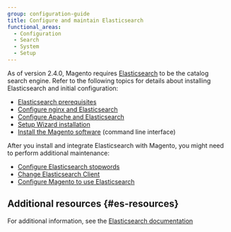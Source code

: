 ```yaml
---
group: configuration-guide
title: Configure and maintain Elasticsearch
functional_areas:
  - Configuration
  - Search
  - System
  - Setup
---
```


As of version 2.4.0, Magento requires [Elasticsearch][] to be the catalog search engine. Refer to the following topics for details about installing Elasticsearch and initial configuration:

*  [Elasticsearch prerequisites][]
*  [Configure nginx and Elasticsearch][]
*  [Configure Apache and Elasticsearch][]
*  [Setup Wizard installation][]
*  [Install the Magento software][] (command line interface)

After you install and integrate Elasticsearch with Magento, you might need to perform additional maintenance:

*  [Configure Elasticsearch stopwords][]
*  [Change Elasticsearch Client][]
*  [Configure Magento to use Elasticsearch][]

## Additional resources {#es-resources}

For additional information, see the [Elasticsearch documentation][]

<!-- Link Definitions -->
[Elasticsearch prerequisites]: {{page.baseurl}}/install-gde/prereq/elasticsearch.html
[Configure nginx and Elasticsearch]: {{page.baseurl}}/install-gde/prereq/es-config-nginx.html
[Configure Apache and Elasticsearch]: {{page.baseurl}}/install-gde/prereq/es-config-apache.html
[Configure Elasticsearch stopwords]: {{page.baseurl}}/config-guide/elasticsearch/es-config-stopwords.html
[Elasticsearch]: https://www.elastic.co
[Configure Magento to use Elasticsearch]: {{page.baseurl}}/config-guide/elasticsearch/configure-magento.html
[Elasticsearch documentation]: https://www.elastic.co/guide/en/elasticsearch/reference/current/index.html
[Change Elasticsearch Client]: {{page.baseurl}}/config-guide/elasticsearch/es-downgrade.html
[Setup Wizard installation]: {{page.baseurl}}/install-gde/install/web/install-web.html
[Install the Magento software]: {{page.baseurl}}/install-gde/install/cli/install-cli-install.html
